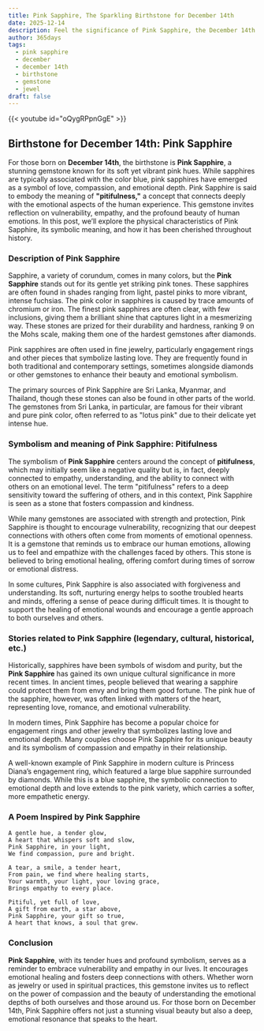 ```yaml
---
title: Pink Sapphire, The Sparkling Birthstone for December 14th
date: 2025-12-14
description: Feel the significance of Pink Sapphire, the December 14th birthstone symbolizing Pitifulness. Let its beauty and meaning brighten your day.
author: 365days
tags:
  - pink sapphire
  - december
  - december 14th
  - birthstone
  - gemstone
  - jewel
draft: false
---
```


{{< youtube id="oQygRPpnGgE" >}}

## Birthstone for December 14th: Pink Sapphire

For those born on **December 14th**, the birthstone is **Pink Sapphire**, a stunning gemstone known for its soft yet vibrant pink hues. While sapphires are typically associated with the color blue, pink sapphires have emerged as a symbol of love, compassion, and emotional depth. Pink Sapphire is said to embody the meaning of **"pitifulness,"** a concept that connects deeply with the emotional aspects of the human experience. This gemstone invites reflection on vulnerability, empathy, and the profound beauty of human emotions. In this post, we’ll explore the physical characteristics of Pink Sapphire, its symbolic meaning, and how it has been cherished throughout history.

### Description of Pink Sapphire

Sapphire, a variety of corundum, comes in many colors, but the **Pink Sapphire** stands out for its gentle yet striking pink tones. These sapphires are often found in shades ranging from light, pastel pinks to more vibrant, intense fuchsias. The pink color in sapphires is caused by trace amounts of chromium or iron. The finest pink sapphires are often clear, with few inclusions, giving them a brilliant shine that captures light in a mesmerizing way. These stones are prized for their durability and hardness, ranking 9 on the Mohs scale, making them one of the hardest gemstones after diamonds.

Pink sapphires are often used in fine jewelry, particularly engagement rings and other pieces that symbolize lasting love. They are frequently found in both traditional and contemporary settings, sometimes alongside diamonds or other gemstones to enhance their beauty and emotional symbolism.

The primary sources of Pink Sapphire are Sri Lanka, Myanmar, and Thailand, though these stones can also be found in other parts of the world. The gemstones from Sri Lanka, in particular, are famous for their vibrant and pure pink color, often referred to as "lotus pink" due to their delicate yet intense hue.

### Symbolism and meaning of Pink Sapphire: Pitifulness

The symbolism of **Pink Sapphire** centers around the concept of **pitifulness**, which may initially seem like a negative quality but is, in fact, deeply connected to empathy, understanding, and the ability to connect with others on an emotional level. The term "pitifulness" refers to a deep sensitivity toward the suffering of others, and in this context, Pink Sapphire is seen as a stone that fosters compassion and kindness.

While many gemstones are associated with strength and protection, Pink Sapphire is thought to encourage vulnerability, recognizing that our deepest connections with others often come from moments of emotional openness. It is a gemstone that reminds us to embrace our human emotions, allowing us to feel and empathize with the challenges faced by others. This stone is believed to bring emotional healing, offering comfort during times of sorrow or emotional distress.

In some cultures, Pink Sapphire is also associated with forgiveness and understanding. Its soft, nurturing energy helps to soothe troubled hearts and minds, offering a sense of peace during difficult times. It is thought to support the healing of emotional wounds and encourage a gentle approach to both ourselves and others.

### Stories related to Pink Sapphire (legendary, cultural, historical, etc.)

Historically, sapphires have been symbols of wisdom and purity, but the **Pink Sapphire** has gained its own unique cultural significance in more recent times. In ancient times, people believed that wearing a sapphire could protect them from envy and bring them good fortune. The pink hue of the sapphire, however, was often linked with matters of the heart, representing love, romance, and emotional vulnerability.

In modern times, Pink Sapphire has become a popular choice for engagement rings and other jewelry that symbolizes lasting love and emotional depth. Many couples choose Pink Sapphire for its unique beauty and its symbolism of compassion and empathy in their relationship.

A well-known example of Pink Sapphire in modern culture is Princess Diana’s engagement ring, which featured a large blue sapphire surrounded by diamonds. While this is a blue sapphire, the symbolic connection to emotional depth and love extends to the pink variety, which carries a softer, more empathetic energy.

### A Poem Inspired by Pink Sapphire

```
A gentle hue, a tender glow,  
A heart that whispers soft and slow,  
Pink Sapphire, in your light,  
We find compassion, pure and bright.

A tear, a smile, a tender heart,  
From pain, we find where healing starts,  
Your warmth, your light, your loving grace,  
Brings empathy to every place.

Pitiful, yet full of love,  
A gift from earth, a star above,  
Pink Sapphire, your gift so true,  
A heart that knows, a soul that grew.
```

### Conclusion

**Pink Sapphire**, with its tender hues and profound symbolism, serves as a reminder to embrace vulnerability and empathy in our lives. It encourages emotional healing and fosters deep connections with others. Whether worn as jewelry or used in spiritual practices, this gemstone invites us to reflect on the power of compassion and the beauty of understanding the emotional depths of both ourselves and those around us. For those born on December 14th, Pink Sapphire offers not just a stunning visual beauty but also a deep, emotional resonance that speaks to the heart.